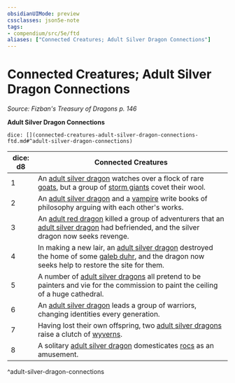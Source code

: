 ```yaml
---
obsidianUIMode: preview
cssclasses: json5e-note
tags:
- compendium/src/5e/ftd
aliases: ["Connected Creatures; Adult Silver Dragon Connections"]
---
```

# Connected Creatures; Adult Silver Dragon Connections
*Source: Fizban's Treasury of Dragons p. 146* 

**Adult Silver Dragon Connections**

`dice: [](connected-creatures-adult-silver-dragon-connections-ftd.md#^adult-silver-dragon-connections)`

| dice: d8 | Connected Creatures |
|----------|---------------------|
| 1 | An [adult silver dragon](/Systems/5e/bestiary/dragon/adult-silver-dragon.md) watches over a flock of rare [goats](/Systems/5e/bestiary/beast/goat.md), but a group of [storm giants](/Systems/5e/bestiary/giant/storm-giant.md) covet their wool. |
| 2 | An [adult silver dragon](/Systems/5e/bestiary/dragon/adult-silver-dragon.md) and a [vampire](/Systems/5e/bestiary/undead/vampire.md) write books of philosophy arguing with each other's works. |
| 3 | An [adult red dragon](/Systems/5e/bestiary/dragon/adult-red-dragon.md) killed a group of adventurers that an [adult silver dragon](/Systems/5e/bestiary/dragon/adult-silver-dragon.md) had befriended, and the silver dragon now seeks revenge. |
| 4 | In making a new lair, an [adult silver dragon](/Systems/5e/bestiary/dragon/adult-silver-dragon.md) destroyed the home of some [galeb duhr](/Systems/5e/bestiary/elemental/galeb-duhr.md), and the dragon now seeks help to restore the site for them. |
| 5 | A number of [adult silver dragons](/Systems/5e/bestiary/dragon/adult-silver-dragon.md) all pretend to be painters and vie for the commission to paint the ceiling of a huge cathedral. |
| 6 | An [adult silver dragon](/Systems/5e/bestiary/dragon/adult-silver-dragon.md) leads a group of warriors, changing identities every generation. |
| 7 | Having lost their own offspring, two [adult silver dragons](/Systems/5e/bestiary/dragon/adult-silver-dragon.md) raise a clutch of [wyverns](/Systems/5e/bestiary/dragon/wyvern.md). |
| 8 | A solitary [adult silver dragon](/Systems/5e/bestiary/dragon/adult-silver-dragon.md) domesticates [rocs](/Systems/5e/bestiary/monstrosity/roc.md) as an amusement. |
^adult-silver-dragon-connections